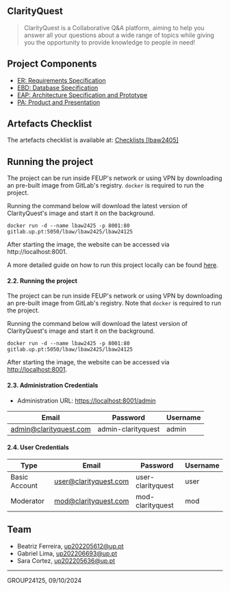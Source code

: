 ## ClarityQuest

> ClarityQuest is a Collaborative Q&A platform, aiming to help you answer all your questions about a wide range of topics while giving you the opportunity to provide knowledge to people in need!

## Project Components

* [ER: Requirements Specification](https://gitlab.up.pt/lbaw/lbaw2425/lbaw24125/-/wikis/er)
* [EBD: Database Specification](https://gitlab.up.pt/lbaw/lbaw2425/lbaw24125/-/wikis/ebd)
* [EAP: Architecture Specification and Prototype](https://gitlab.up.pt/lbaw/lbaw2425/lbaw24125/-/wikis/eap)
* [PA: Product and Presentation](https://gitlab.up.pt/lbaw/lbaw2425/lbaw24125/-/wikis/pa)

## Artefacts Checklist

The artefacts checklist is available at: [Checklists [lbaw2405]](https://docs.google.com/spreadsheets/d/1wYn5ffQm20_wKMxD2ZR3perkGi6s6RD3p_9f2RkwdUA/edit?gid=1236141839#gid=1236141839)

## Running the project

The project can be run inside FEUP's network or using VPN by downloading an pre-built image from GitLab's registry. `docker` is required to run the project.

Running the command below will download the latest version of ClarityQuest's image and start it on the background.
```
docker run -d --name lbaw2425 -p 8001:80 gitlab.up.pt:5050/lbaw/lbaw2425/lbaw24125
```

After starting the image, the website can be accessed via http://localhost:8001.

A more detailed guide on how to run this project locally can be found [here](./src/README.md).

#### 2.2. Running the project

The project can be run inside FEUP's network or using VPN by downloading an pre-built image from GitLab's registry. Note that `docker` is required to run the project.

Running the command below will download the latest version of ClarityQuest's image and start it on the background.

```
docker run -d --name lbaw2425 -p 8001:80 gitlab.up.pt:5050/lbaw/lbaw2425/lbaw24125
```

After starting the image, the website can be accessed via [http://localhost:8001](http://localhost:8001).


#### 2.3. Administration Credentials

* Administration URL: [https://localhost:8001/admin](https://localhost:8001/admin)

| Email | Password | Username |
|-------|----------|----------|
| admin@clarityquest.com | admin-clarityquest | admin |

#### 2.4. User Credentials

| Type | Email | Password | Username |
|------|-------|----------|----------|
| Basic Account | user@clarityquest.com | user-clarityquest | user |
| Moderator | mod@clarityquest.com | mod-clarityquest | mod |


## Team

* Beatriz Ferreira, up202205612@up.pt
* Gabriel Lima, up202206693@up.pt
* Sara Cortez, up202205636@up.pt

***
GROUP24125, 09/10/2024
